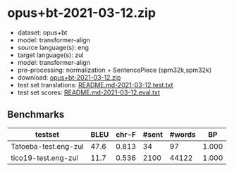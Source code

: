 # opus+bt-2021-03-12.zip

* dataset: opus+bt
* model: transformer-align
* source language(s): eng
* target language(s): zul
* model: transformer-align
* pre-processing: normalization + SentencePiece (spm32k,spm32k)
* download: [opus+bt-2021-03-12.zip](https://object.pouta.csc.fi/Tatoeba-MT-models/eng-zul/opus+bt-2021-03-12.zip)
* test set translations: [README.md-2021-03-12.test.txt](https://object.pouta.csc.fi/Tatoeba-MT-models/eng-zul/README.md-2021-03-12.test.txt)
* test set scores: [README.md-2021-03-12.eval.txt](https://object.pouta.csc.fi/Tatoeba-MT-models/eng-zul/README.md-2021-03-12.eval.txt)

## Benchmarks

| testset | BLEU  | chr-F | #sent | #words | BP |
|---------|-------|-------|-------|--------|----|
| Tatoeba-test.eng-zul 	| 47.6 	| 0.813 	| 34 	| 97 	| 1.000 |
| tico19-test.eng-zul 	| 11.7 	| 0.536 	| 2100 	| 44122 	| 1.000 |


